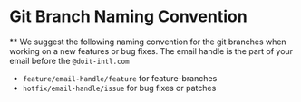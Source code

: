 # Git Branch Naming Convention

** We suggest the following naming convention for the git branches when working on a new features or bug fixes. The email handle is the part of your email before the `@doit-intl.com`

- `feature/email-handle/feature` for feature-branches
- `hotfix/email-handle/issue` for bug fixes or patches
